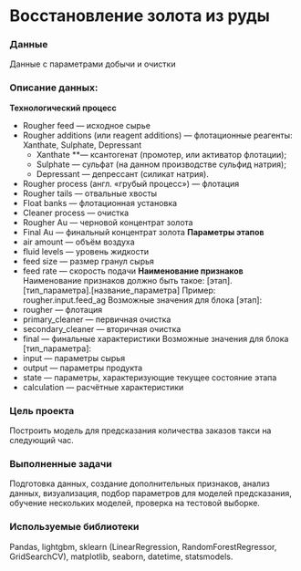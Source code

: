 # Восстановление золота из руды

### Данные
Данные с параметрами добычи и очистки

### Описание данных:
**Технологический процесс**
- Rougher feed — исходное сырье
- Rougher additions (или reagent additions) — флотационные реагенты: Xanthate, Sulphate, Depressant
  - Xanthate **— ксантогенат (промотер, или активатор флотации);
  - Sulphate — сульфат (на данном производстве сульфид натрия);
  - Depressant — депрессант (силикат натрия).
- Rougher process (англ. «грубый процесс») — флотация
- Rougher tails — отвальные хвосты
- Float banks — флотационная установка
- Cleaner process — очистка
- Rougher Au — черновой концентрат золота
- Final Au — финальный концентрат золота
**Параметры этапов**
- air amount — объём воздуха
- fluid levels — уровень жидкости
- feed size — размер гранул сырья
- feed rate — скорость подачи
**Наименование признаков**
Наименование признаков должно быть такое:
[этап].[тип_параметра].[название_параметра]
Пример: rougher.input.feed_ag
Возможные значения для блока [этап]:
- rougher — флотация
- primary_cleaner — первичная очистка
- secondary_cleaner — вторичная очистка
- final — финальные характеристики
Возможные значения для блока [тип_параметра]:
- input — параметры сырья
- output — параметры продукта
- state — параметры, характеризующие текущее состояние этапа
- calculation — расчётные характеристики

### Цель проекта
Построить модель для предсказания количества заказов такси на следующий час.

### Выполненные задачи

Подготовка данных, создание дополнительных признаков, анализ данных, визуализация, подбор параметров для моделей предсказания, обучение нескольких моделей, проверка на тестовой выборке.

### Используемые библиотеки

Pandas, lightgbm, sklearn (LinearRegression, RandomForestRegressor, GridSearchCV), matplotlib, seaborn, datetime, statsmodels.
